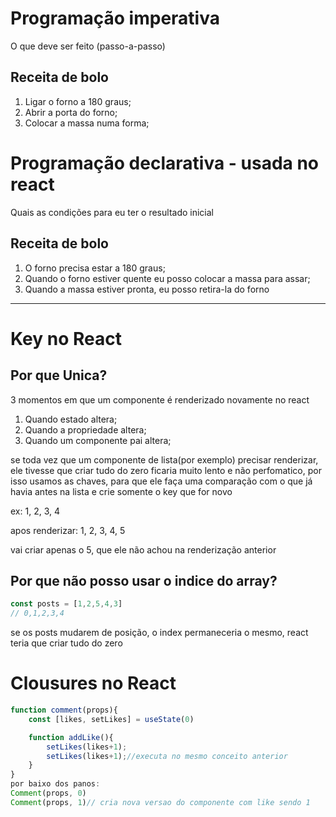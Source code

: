 # Programação imperativa

O que deve ser feito (passo-a-passo)

## Receita de bolo

1. Ligar o forno a 180 graus;
2. Abrir a porta do forno;
3. Colocar a massa numa forma;

# Programação declarativa - usada no react

Quais as condições para eu ter o resultado inicial

## Receita de bolo

1. O forno precisa estar a 180 graus;
2. Quando o forno estiver quente eu posso colocar a massa para assar;
3. Quando a massa estiver pronta, eu posso retira-la do forno

------------------------------------------------------------------------------------
# Key no React

## Por que Unica?

3 momentos em que um componente é renderizado novamente no react

1. Quando estado altera;
2. Quando a propriedade altera;
3. Quando um componente pai altera;

se toda vez que um componente de lista(por exemplo) precisar renderizar, ele tivesse que criar tudo do zero ficaria muito lento e não perfomatico,
por isso usamos as chaves, para que ele faça uma comparação com o que já havia antes na lista e crie somente o key que for novo

ex:
1, 2, 3, 4

apos renderizar:
1, 2, 3, 4, 5

vai criar apenas o 5, que ele não achou na renderização anterior


## Por que não posso usar o indice do array?
```js
const posts = [1,2,5,4,3]
// 0,1,2,3,4
```
se os posts mudarem de posição, o index permaneceria o mesmo, react teria que criar tudo do zero

# Clousures no React 

```js
function comment(props){
    const [likes, setLikes] = useState(0)

    function addLike(){
        setLikes(likes+1);
        setLikes(likes+1);//executa no mesmo conceito anterior
    }
}
por baixo dos panos:
Comment(props, 0)
Comment(props, 1)// cria nova versao do componente com like sendo 1

```